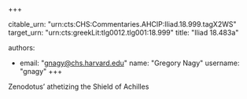 +++


citable_urn: "urn:cts:CHS:Commentaries.AHCIP:Iliad.18.999.tagX2WS"
target_urn: "urn:cts:greekLit:tlg0012.tlg001:18.999"
title: "Iliad 18.483a"

authors:
- email: "gnagy@chs.harvard.edu"
  name: "Gregory Nagy"
  username: "gnagy"
+++

<p>Zenodotus’ athetizing the Shield of Achilles</p>
